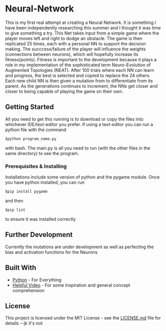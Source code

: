 # Neural-Network

This is my first real attempt at creating a Neural Network. It is something I have been independently researching this summer and I thought it was time to give something a try. This Net takes input from a simple game where the player moves left and right to dodge an obstacle. The game is then replicated 25 times, each with a personal NN to support the decision making. The succcess/failure of the player will influence the weights (connections between neurons), which will hopefully increase its fitness(points). Fitness is important to the development because it plays a role in my implementation of the sophisticated term Neuro-Evolution of Augmented Topologies (NEAT). After 100 trials where each NN can learn and progress, the best is selected and copied to replace the 24 others. Each new child NN is then given a mutation from to differentiate from its parent. As the generations continues to increment, the NNs get closer and closer to being capable of playing the game on their own. 

## Getting Started

All you need to get this running is to download or copy the files into whichever IDE/text-editor you prefer. If using a text-editor you can run a python file with the command 
```
$python program_name.py
```
with bash. The main.py is all you need to run (with the other files in the same directory) to see the program. 

### Prerequisites & Installing
Installations include some version of python and the pygame module. Once you have python installed, you can run 

```
$pip install pygame
```
and then 
```
$pip list
```
to ensure it was installed correctly 

## Further Development

Currently the mutations are under development as well as perfecting the bias and activation functions for the Neurons

## Built With

* [Python](https://www.python.org/downloads/) - For Everything
* [Helpful Video](https://www.youtube.com/watch?v=aeWmdojEJf0) - For some inspiration and general concept comprehension

## License

This project is licensed under the MIT License - see the [LICENSE.md](LICENSE.md) file for details 
--jk it's not

